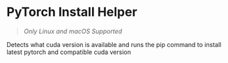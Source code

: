 # PyTorch Install Helper

> _Only Linux and macOS Supported_

Detects what cuda version is available and runs the pip command to install latest pytorch and compatible cuda version
